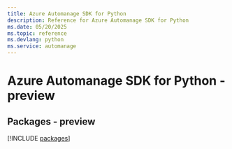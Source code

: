 ```yaml
---
title: Azure Automanage SDK for Python
description: Reference for Azure Automanage SDK for Python
ms.date: 05/20/2025
ms.topic: reference
ms.devlang: python
ms.service: automanage
---
```

# Azure Automanage SDK for Python - preview
## Packages - preview
[!INCLUDE [packages](automanage-index.md)]